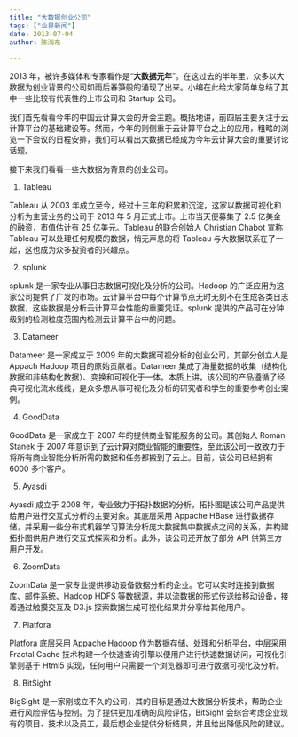 ```yaml
---
title: "大数据创业公司"
tags: ["业界新闻"]
date: 2013-07-04
author: 陈海东 

---
```


2013 年，被许多媒体和专家看作是“**大数据元年**”。在这过去的半年里，众多以大数据为创业背景的公司如雨后春笋般的涌现了出来。小编在此给大家简单总结了其中一些比较有代表性的上市公司和 Startup 公司。

我们首先看看今年的中国云计算大会的开会主题。概括地讲，前四届主要关注于云计算平台的基础建设等。然而，今年的则侧重于云计算平台之上的应用，粗略的浏览一下会议的日程安排，我们可以看出大数据已经成为今年云计算大会的重要讨论话题。

接下来我们看看一些大数据为背景的创业公司。

1. Tableau

Tableau 从 2003 年成立至今，经过十三年的积累和沉淀，这家以数据可视化和分析为主营业务的公司于 2013 年 5 月正式上市。上市当天便募集了 2.5 亿美金的融资，市值估计有 25 亿美元。Tableau 的联合创始人 Christian Chabot 宣称 Tableau 可以处理任何规模的数据，悄无声息的将 Tableau 与大数据联系在了一起，这也成为众多投资者的兴趣点。

2. splunk

splunk 是一家专业从事日志数据可视化及分析的公司。Hadoop 的广泛应用为这家公司提供了广发的市场。云计算平台中每个计算节点无时无刻不在生成各类日志数据，这些数据是分析云计算平台性能的重要凭证。splunk 提供的产品可在分钟级别的检测粒度范围内检测云计算平台中的问题。

3. Datameer

Datameer 是一家成立于 2009 年的大数据可视分析的创业公司，其部分创立人是 Appach Hadoop 项目的原始贡献者。Datameer 集成了海量数据的收集（结构化数据和非结构化数据）、变换和可视化于一体。本质上讲，该公司的产品遵循了经典可视化流水线线，是众多想从事可视化及分析的研究者和学生的重要参考创业案例。

4. GoodData

GoodData 是一家成立于 2007 年的提供商业智能服务的公司。其创始人 Roman Stanek 于 2007 年意识到了云计算对商业智能的重要性，至此该公司一致致力于将所有商业智能分析所需的数据和任务都搬到了云上。目前，该公司已经拥有 6000 多个客户。

5. Ayasdi

Ayasdi 成立于 2008 年，专业致力于拓扑数据的分析，拓扑图是该公司产品提供给用户进行交互式分析的主要对象。其底层采用 Appache HBase 进行数据存储，并采用一些分布式机器学习算法分析庞大数据集中数据点之间的关系，并构建拓扑图供用户进行交互式探索和分析。此外，该公司还开放了部分 API 供第三方用户开发。

6. ZoomData

ZoomData 是一家专业提供移动设备数据分析的企业。它可以实时连接到数据库、邮件系统、Hadoop HDFS 等数据源，并以流数据的形式传送给移动设备，接着通过触摸交互及 D3.js 探索数据生成可视化结果并分享给其他用户。

7. Platfora

Platfora 底层采用 Appache Hadoop 作为数据存储、处理和分析平台，中层采用 Fractal Cache 技术构建一个快速查询引擎以便用户进行快速数据访问，可视化引擎则基于 Html5 实现，任何用户只需要一个浏览器即可进行数据可视化及分析。

8. BitSight

BigSight 是一家刚成立不久的公司，其的目标是通过大数据分析技术，帮助企业进行风险评估与控制。为了提供更加准确的风险评估，BitSight 会综合考虑企业现有的项目、技术以及员工，最后想企业提供分析结果，并且给出降低风险的建议。
